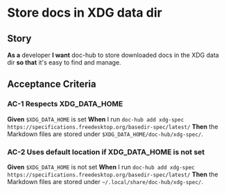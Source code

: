 # Store docs in XDG data dir

## Story

**As a** developer
**I want** doc-hub to store downloaded docs in the XDG data dir
**so that** it's easy to find and manage.

## Acceptance Criteria

### AC-1 Respects XDG_DATA_HOME

**Given** `$XDG_DATA_HOME` is set
**When** I run `doc-hub add xdg-spec https://specifications.freedesktop.org/basedir-spec/latest/`
**Then** the Markdown files are stored under `$XDG_DATA_HOME/doc-hub/xdg-spec/`.

### AC-2 Uses default location if XDG_DATA_HOME is not set

**Given** `$XDG_DATA_HOME` is not set
**When** I run `doc-hub add xdg-spec https://specifications.freedesktop.org/basedir-spec/latest/`
**Then** the Markdown files are stored under `~/.local/share/doc-hub/xdg-spec/`.
